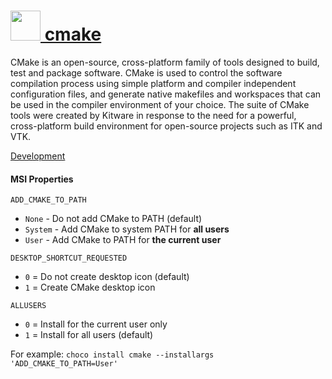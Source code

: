 # [<img src="https://cdn.rawgit.com/chocolatey/chocolatey-coreteampackages/5633c4413a8b71f75f379190546a0047c0e0b12b/icons/cmake.png" height="48" width="48" /> cmake](https://chocolatey.org/packages/cmake)

CMake is an open-source, cross-platform family of tools designed to build, test and package software. CMake is used to control the software compilation process using simple platform and compiler independent configuration files, and generate native makefiles and workspaces that can be used in the compiler environment of your choice. The suite of CMake tools were created by Kitware in response to the need for a powerful, cross-platform build environment for open-source projects such as ITK and VTK.

[Development](https://www.cmake.org/developer-resources/)

#### MSI Properties
`ADD_CMAKE_TO_PATH`
- `None` - Do not add CMake to PATH (default)
- `System` - Add CMake to system PATH for __all users__
- `User` - Add CMake to PATH for __the current user__

`DESKTOP_SHORTCUT_REQUESTED`
- `0` = Do not create desktop icon (default)
- `1` = Create CMake desktop icon

`ALLUSERS`
- `0` = Install for the current user only
- `1` = Install for all users (default)

For example: `choco install cmake --installargs 'ADD_CMAKE_TO_PATH=User'`
